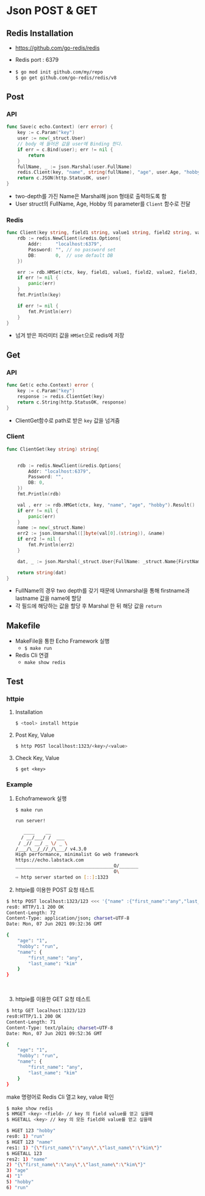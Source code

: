 # Json POST & GET

## Redis Installation

  - https://github.com/go-redis/redis

  - Redis port : 6379 

  - ```bash
    $ go mod init github.com/my/repo
    $ go get github.com/go-redis/redis/v8
    ```

## Post

### API

```go
func Save(c echo.Context) (err error) {
	key := c.Param("key")
	user := new(_struct.User)
	// body 에 들어온 값을 user에 Binding 한다.
	if err = c.Bind(user); err != nil {
		return
	}
	fullName, _ := json.Marshal(user.FullName)
	redis.Client(key, "name", string(fullName), "age", user.Age, "hobby", user.Hobby )
	return c.JSON(http.StatusOK, user)
}
```

- two-depth를 가진 Name은 Marshal해 json 형태로 출력하도록 함
- User struct의 FullName, Age, Hobby 의 parameter를 `Client` 함수로 전달

### Redis

```go
func Client(key string, field1 string, value1 string, field2 string, value2 string, field3 string, value3 string) {
	rdb := redis.NewClient(&redis.Options{
		Addr:     "localhost:6379",
		Password: "", // no password set
		DB:       0,  // use default DB
	})

	err := rdb.HMSet(ctx, key, field1, value1, field2, value2, field3, value3).Err()
	if err != nil {
		panic(err)
	}
	fmt.Println(key)

	if err != nil {
		fmt.Println(err)
	}
}
```

- 넘겨 받은 파라미터 값을 `HMSet`으로 redis에 저장

## Get

### API

```go
func Get(c echo.Context) error {
	key := c.Param("key")
	response := redis.ClientGet(key)
	return c.String(http.StatusOK, response)
}
```

- ClientGet함수로 path로 받은 `key` 값을 넘겨줌

### Client

```go
func ClientGet(key string) string{


	rdb := redis.NewClient(&redis.Options{
		Addr: "localhost:6379",
		Password: "",
		DB: 0,
	})
	fmt.Println(rdb)

	val , err := rdb.HMGet(ctx, key, "name", "age", "hobby").Result()
	if err != nil {
		panic(err)
	}
	name := new(_struct.Name)
	err2 := json.Unmarshal([]byte(val[0].(string)), &name)
	if err2 != nil {
		fmt.Println(err2)
	}

	dat, _ := json.Marshal(_struct.User{FullName: _struct.Name{FirstName: name.FirstName, LastName: name.LastName}, Age: val[1].(string), Hobby: val[2].(string)})

	return string(dat)
}
```

- FullName의 경우 two depth를 갖기 때문에 Unmarshal을 통해 firstname과 lastname 값을 name에 할당
- 각 필드에 해당하는 값을 할당 후 Marshal 한 뒤 해당 값을 `return`



## Makefile

- MakeFile을 통한 Echo Framework 실행
  - ```$ make run```
- Redis Cli 연결
  - ```make show redis```

## Test

### httpie

1. Installation

   ```bash
   $ <tool> install httpie
   ```

2. Post Key, Value

   ```bash
   $ http POST locallhost:1323/<key>/<value>
   ```

3. Check Key, Value

   ```$ get <key>```

### Example

1. Echoframework 실행

   ```$ make run```

   ```bash
   run server!
   
      ____    __
     / __/___/ /  ___
    / _// __/ _ \/ _ \
   /___/\__/_//_/\___/ v4.3.0
   High performance, minimalist Go web framework
   https://echo.labstack.com
   ____________________________________O/_______
                                       O\
   ⇨ http server started on [::]:1323
   
   ```

   

2. httpie를 이용한 POST 요청 테스트

```bash
$ http POST localhost:1323/123 <<< '{"name" :{"first_name":"any","last_name":"kim"},"age":"1","hobby":"run"}'
res0: HTTP/1.1 200 OK
Content-Length: 72
Content-Type: application/json; charset=UTF-8
Date: Mon, 07 Jun 2021 09:32:36 GMT

{
    "age": "1",
    "hobby": "run",
    "name": {
        "first_name": "any",
        "last_name": "kim"
    }
}
```

​		

3.  httpie를 이용한 GET 요청 테스트

   ```bash
   $ http GET localhost:1323/123    
   res0:HTTP/1.1 200 OK
   Content-Length: 71
   Content-Type: text/plain; charset=UTF-8
   Date: Mon, 07 Jun 2021 09:52:36 GMT
   
   {
       "age": "1",
       "hobby": "run",
       "name": {
           "first_name": "any",
           "last_name": "kim"
       }
   }
   
   ```

   

make 명령어로 Redis Cli 열고 key, value 확인

```bash
$ make show redis
$ HMGET <key> <field> // key 의 field value를 얻고 싶을때
$ HGETALL <key> // key 의 모든 field와 value를 얻고 싶을때
```

```bash
$ HGET 123 "hobby"
res0: 1) "run"
$ HGET 123 "name"
res1: 1) "{\"first_name\":\"any\",\"last_name\":\"kim\"}"
$ HGETALL 123
res2: 1) "name"
2) "{\"first_name\":\"any\",\"last_name\":\"kim\"}"
3) "age"
4) "1"
5) "hobby"
6) "run"

```

